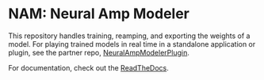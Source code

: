 # NAM: Neural Amp Modeler

This repository handles training, reamping, and exporting the weights of a model.
For playing trained models in real time in a standalone application or plugin, see the partner repo,
[NeuralAmpModelerPlugin](https://github.com/sdatkinson/NeuralAmpModelerPlugin).

For documentation, check out the [ReadTheDocs](https://neural-amp-modeler.readthedocs.io).

